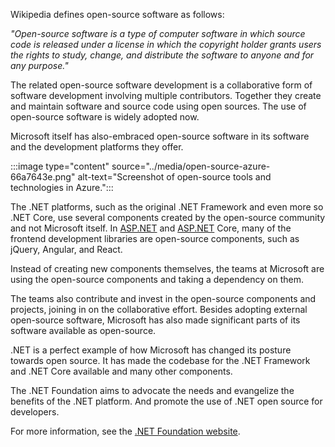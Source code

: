 Wikipedia defines open-source software as follows:

*"Open-source software is a type of computer software in which source code is released under a license in which the copyright holder grants users the rights to study, change, and distribute the software to anyone and for any purpose."*

The related open-source software development is a collaborative form of software development involving multiple contributors. Together they create and maintain software and source code using open sources. The use of open-source software is widely adopted now.

Microsoft itself has also-embraced open-source software in its software and the development platforms they offer.

:::image type="content" source="../media/open-source-azure-66a7643e.png" alt-text="Screenshot of open-source tools and technologies in Azure.":::


    

The .NET platforms, such as the original .NET Framework and even more so .NET Core, use several components created by the open-source community and not Microsoft itself. In [ASP.NET](https://asp.net/) and [ASP.NET](https://asp.net/) Core, many of the frontend development libraries are open-source components, such as jQuery, Angular, and React.

Instead of creating new components themselves, the teams at Microsoft are using the open-source components and taking a dependency on them.

The teams also contribute and invest in the open-source components and projects, joining in on the collaborative effort. Besides adopting external open-source software, Microsoft has also made significant parts of its software available as open-source.

.NET is a perfect example of how Microsoft has changed its posture towards open source. It has made the codebase for the .NET Framework and .NET Core available and many other components.

The .NET Foundation aims to advocate the needs and evangelize the benefits of the .NET platform. And promote the use of .NET open source for developers.

For more information, see the [.NET Foundation website](https://www.dotnetfoundation.org).

